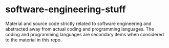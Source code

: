 # software-engineering-stuff
Material and source code strictly related to software engineering and abstracted away from actual coding and programming languages. The coding and programming languages are secondary items when considered to the material in this repo.


